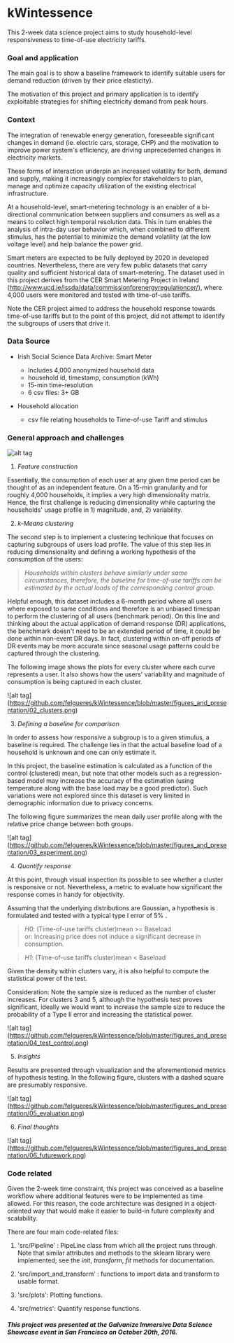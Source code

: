 # kWintessence

This 2-week data science project aims to study household-level responsiveness to time-of-use electricity tariffs.

### Goal and application

The main goal is to show a baseline framework to identify suitable users for demand reduction (driven by their price elasticity).

The motivation of this project and primary application is to identify exploitable strategies for shifting electricity demand from peak hours.

### Context

The integration of renewable energy generation, foreseeable significant changes in demand (ie. electric cars, storage, CHP) and the motivation to improve power system's efficiency, are driving unprecedented changes in electricity markets.

These forms of interaction underpin an increased volatility for both, demand and supply, making it increasingly complex for stakeholders to plan, manage and optimize capacity utilization of the existing electrical infrastructure.

At a household-level, smart-metering technology is an enabler of a bi-directional communication between suppliers and consumers as well as a means to collect high temporal resolution data. This in turn enables the analysis of intra-day user behavior which, when combined to different stimulus, has the potential to minimize the demand volatility (at the low voltage level) and help balance the  power grid.

Smart meters are expected to be fully deployed by 2020 in developed countries. Nevertheless, there are very few public datasets that carry quality and sufficient historical data of smart-metering. The dataset used in this project derives from the CER Smart Metering Project in Ireland (http://www.ucd.ie/issda/data/commissionforenergyregulationcer/), where 4,000 users were monitored and tested with time-of-use tariffs.

Note the CER project aimed to address the household response towards time-of-use tariffs but to the point of this project, did not attempt to identify the subgroups of users that drive it.

### Data Source

 * Irish Social Science Data Archive: Smart Meter
   * Includes 4,000 anonymized household data
   * household id, timestamp, consumption (kWh)
   * 15-min time-resolution  
   * 6 csv files: 3+ GB

*  Household allocation
   * csv file relating households to Time-of-use Tariff and stimulus

### General approach and challenges

![alt tag](https://github.com/felgueres/kWintessence/blob/master/figures_and_presentation/01_overview.png)

1) _Feature construction_

Essentially, the consumption of each user at any given time period can be thought of as an independent feature.
On a 15-min granularity and for roughly 4,000 households, it implies a very high dimensionality matrix.
Hence, the first challenge is reducing dimensionality while capturing the households' usage profile in 1) magnitude, and, 2) variability.

2) _k-Means clustering_

The second step is to implement a clustering technique that focuses on capturing subgroups of users load profile.
The value of this step lies in reducing dimensionality and defining a working hypothesis of the consumption of the users:

> _Households within clusters behave similarly under same circumstances, therefore, the baseline for time-of-use tariffs can be estimated by the actual loads of the corresponding control group_.

Helpful enough, this dataset includes a 6-month period where all users where exposed to same conditions and therefore is an unbiased timespan to perform the clustering of all users (benchmark period).
On this line and thinking about the actual application of demand response (DR) applications, the benchmark doesn't need to be an extended period of time, it could be done within non-event DR days. In fact, clustering within on-off periods of DR events may be more accurate since seasonal usage patterns could be captured through the clustering.

The following image shows the plots for every cluster where each curve represents a user. It also shows how the users' variability and magnitude of consumption is being captured in each cluster.

![alt tag] (https://github.com/felgueres/kWintessence/blob/master/figures_and_presentation/02_clusters.png)

3) _Defining a baseline for comparison_

In order to assess how responsive a subgroup is to a given stimulus, a baseline is required.
The challenge lies in that the actual baseline load of a household is unknown and one can only estimate it.

In this project, the baseline estimation is calculated as a function of the control (clustered) mean, but note that other models such as a regression-based model may increase the accuracy of the estimation (using temperature along with the base load may be a good predictor). Such variations were not explored since this dataset is very limited in demographic information due to privacy concerns.

The following figure summarizes the mean daily user profile along with the relative price change between both groups.

![alt tag] (https://github.com/felgueres/kWintessence/blob/master/figures_and_presentation/03_experiment.png)

4) _Quantify response_

At this point, through visual inspection its possible to see whether a cluster is responsive or not.
Nevertheless, a metric to evaluate how significant the response comes in handy for objectivity.

Assuming that the underlying distributions are Gaussian, a hypothesis is formulated and tested with a typical type I error of 5% .

 > _H0_: (Time-of-use tariffs cluster)mean >= Baseload  
 > or: Increasing price does not induce a significant decrease in consumption.   

> _H1_: (Time-of-use tariffs cluster)mean < Baseload

Given the density within clusters vary, it is also helpful to compute the statistical power of the test.

Consideration:
Note the sample size is reduced as the number of cluster increases.
For clusters 3 and 5, although the hypothesis test proves significant, ideally we would want to increase the sample size to reduce the probability of a Type II error and increasing the statistical power.


![alt tag] (https://github.com/felgueres/kWintessence/blob/master/figures_and_presentation/04_test_control.png)

5) _Insights_

Results are presented through visualization and the aforementioned metrics of hypothesis testing.
In the following figure, clusters with a dashed square are presumably responsive.

![alt tag] (https://github.com/felgueres/kWintessence/blob/master/figures_and_presentation/05_evaluation.png)

6) _Final thoughts_

![alt tag] (https://github.com/felgueres/kWintessence/blob/master/figures_and_presentation/06_futurework.png)

### Code related

Given the 2-week time constraint, this project was conceived as a baseline workflow where additional features were to be implemented as time allowed.
For this reason, the code architecture was designed in a object-oriented way that would make it easier to build-in future complexity and scalability.

There are four main code-related files:

1) 'src/Pipeline' : PipeLine class from which all the project runs through. Note that similar attributes and methods to the sklearn library were implemented; see the _init_, _transform_, _fit_ methods for documentation.

2) 'src/import_and_transform' : functions to import data and transform to usable format.

3) 'src/plots': Plotting functions.

4) 'src/metrics': Quantify response functions.

#### _This project was presented at the Galvanize Immersive Data Science Showcase event in San Francisco on October 20th, 2016._
